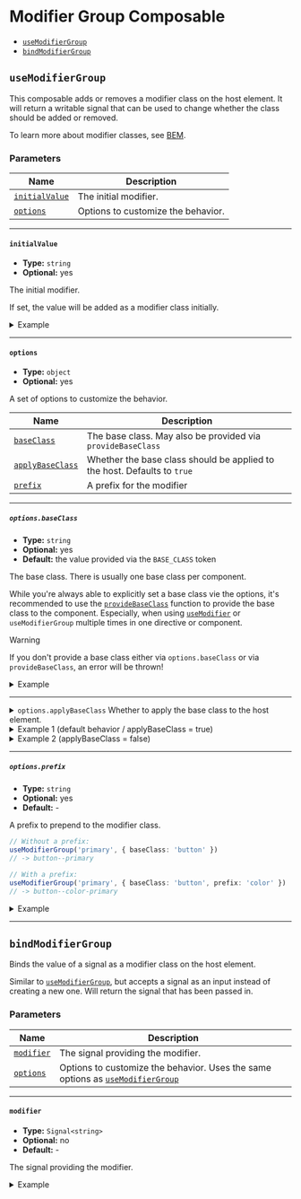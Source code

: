 # Modifier Group Composable

- [`useModifierGroup`](#usemodifiergroup)
- [`bindModifierGroup`](#bindmodifiergroup)

## `useModifierGroup`

This composable adds or removes a modifier class on the host element.
It will return a writable signal that can be used to change whether the class should be added or removed.

To learn more about modifier classes, see [BEM](https://getbem.com/naming/#modifier).

### Parameters

| Name                            | Description                        |
|---------------------------------|------------------------------------|
| [`initialValue`](#initialvalue) | The initial modifier.              |
| [`options`](#options)           | Options to customize the behavior. |

---

#### `initialValue`

- **Type:** `string`
- **Optional:** yes

The initial modifier.

If set, the value will be added as a modifier class initially.

<details>
<summary>Example</summary>

```ts
// TypeScript
import { useModifierGroup } from '@bynary/composables/class';

@Component({
selector: 'my-component',
providers: [
provideBaseClass('my-component')
]
})
class MyComponent {

    color = useModifierGroup('primary');
    appearance = useModifierGroup();
}
```
```html
<!-- HTML -->
<my-component #myComponent></my-component>

Color: {{ myComponent.color }}
Appearance: {{ myComponent.appearance }}
```

will render as

```html
<my-component class="my-component my-component--primary"></my-component>

Color: primary
Appearance: 
```
</details>

---

#### `options`

- **Type:** `object`
- **Optional:** yes

A set of options to customize the behavior.

| Name                                       | Description                                                              |
|--------------------------------------------|--------------------------------------------------------------------------|
| [`baseClass`](#optionsbaseclass)           | The base class. May also be provided via `provideBaseClass`              |
| [`applyBaseClass`](#optionsapplybaseclass) | Whether the base class should be applied to the host. Defaults to `true` |
| [`prefix`](#optionsprefix)                 | A prefix for the modifier                                                |

---

##### `options.baseClass`

- **Type:** `string`
- **Optional:** yes
- **Default:** the value provided via the `BASE_CLASS` token


The base class. There is usually one base class per component.

While you're always able to explicitly set a base class vie the options, it's recommended to use the [`provideBaseClass`](./provide-base-class.md) function to provide the base class to the component.
Especially, when using [`useModifier`](./modifier.composable.md) or `useModifierGroup` multiple times in one directive or component.

> [!WARNING]
> If you don't provide a base class either via `options.baseClass` or via `provideBaseClass`, an error will be thrown!

<details>
<summary>Example</summary>

```ts
// TypeScript
import { useModifierGroup } from '@bynary/composables/class';

@Component({
    selector: 'my-component'
})
class MyComponent {

    color = useModifierGroup('primary', { baseClass: 'my-component' });
}
```
```html
<!-- HTML -->
<my-component></my-component>
```

will render as

```html
<my-component class="my-component my-component--primary"></my-component>
```
</details>

---

<details>
<summary><code>options.applyBaseClass</code> Whether to apply the base class to the host element.</summary>

- **Type:** `boolean`
- **Optional:** yes
- **Default:** `true`
</details>

<details>
<summary>Example 1 (default behavior / applyBaseClass = true)</summary>

```ts
// TypeScript
import { useModifierGroup } from '@bynary/composables/class';

@Component({
    selector: 'my-component'
})
class MyComponent {

    color = useModifierGroup('primary', { baseClass: 'my-component' });
}
```

```html
<!-- HTML -->
<my-component></my-component>
```

will render as

```html

<my-component class="my-component my-component--primary"></my-component>
```

The base class `my-component` has been added to the host element.

</details>

<details>
<summary>Example 2 (applyBaseClass = false)</summary>

```ts
// TypeScript
import { useModifierGroup } from '@bynary/composables/class';

@Component({
    selector: 'my-component'
})
class MyComponent {

    color = useModifierGroup('primary', { baseClass: 'my-component', applyBaseClass: false });
}
```

```html
<!-- HTML -->
<my-component></my-component>
```

will render as

```html

<my-component class="my-component--primary"></my-component>
```

The base class `my-component` has *not* been added to the host element.

</details>

---

##### `options.prefix`

- **Type:** `string`
- **Optional:** yes
- **Default:** -

A prefix to prepend to the modifier class.


```ts
// Without a prefix:
useModifierGroup('primary', { baseClass: 'button' })
// -> button--primary

// With a prefix:
useModifierGroup('primary', { baseClass: 'button', prefix: 'color' })
// -> button--color-primary
```

<details>
<summary>Example</summary>

```ts
// TypeScript
import { useModifierGroup } from '@bynary/composables/class';

@Component({
    selector: 'my-component'
})
class MyComponent {

    color = useModifierGroup('primary', { prefix: 'color' });
}
```
```html
<!-- HTML -->
<my-component></my-component>
```

will render as

```html
<my-component class="my-component my-component--color-primary"></my-component>
```

</details>

---

## `bindModifierGroup`

Binds the value of a signal as a modifier class on the host element.

Similar to [`useModifierGroup`](#usemodifiergroup), but accepts a signal as an input instead of creating a new one.
Will return the signal that has been passed in.

### Parameters

| Name                         | Description                                                                                         |
|------------------------------|-----------------------------------------------------------------------------------------------------|
| [`modifier`](#initialvalue)  | The signal providing the modifier.                                                                  |
| [`options`](#options)        | Options to customize the behavior. Uses the same options as [`useModifierGroup`](#usemodifiergroup) |

---

#### `modifier`

- **Type:** `Signal<string>`
- **Optional:** no
- **Default:** -

The signal providing the modifier.

<details>
<summary>Example</summary>

```ts
import { bindModifier } from '@bynary/composables/class';

@Component({
    selector: 'my-component'
})
class MyComponent {

    color: Signal<string> = signal('primary');

    constructor() {
        bindModifierGroup(this.color);
    }
}
```

</details>
